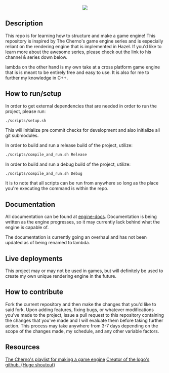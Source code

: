 <p align="center" style="text-align:center;">
  <img src="https://github.com/C3NZ/lambda/blob/master/lambda/assets/logos/first_logo.png">
</p>

## Description
This repo is for learning how to structure and make a game engine! This
repository is inspired by The Cherno's game engine series and is especially
reliant on the rendering engine that is implemented in Hazel. If you'd like
to learn more about the awesome series, please check out the link to his
channel & series down below.

lambda on the other hand is my own take at a cross platform game engine that is
is meant to be entirely free and easy to use. It is also for me to further my
knowledge in C++.

## How to run/setup
In order to get external dependencies that are needed in order to run the project,
please run:
```
./scripts/setup.sh
```
This will initialize pre commit checks for development and also initialize all
git submodules.

In order to build and run a release build of the project, utilize:
```bash
./scripts/compile_and_run.sh Release
```
In order to build and run a debug build of the project, utilize:
```bash
./scripts/compile_and_run.sh Debug
```

It is to note that all scripts can be run from anywhere so long as the place
you're executing the command is within the repo.

## Documentation
All documentation can be found at [engine-docs](https://engine-docs.cenz.io).
Documentation is being written as the engine progresses, so it may currently
lack behind what the engine is capable of.

The documentation is currently going an overhaul and has not been updated as of
being renamed to lambda.

## Live deployments
This project may or may not be used in games, but will definitely be used to create
my own unique rendering engine in the future.

## How to contribute
Fork the current repository and then make the changes that you'd like to said fork. Upon adding features, fixing bugs,
or whatever modifications you've made to the project, issue a pull request to this repository containing the changes that you've made
and I will evaluate them before taking further action. This process may take anywhere from 3-7 days depending on the scope of the changes made,
my schedule, and any other variable factors.

## Resources
[The Cherno's playlist for making a game engine](https://www.youtube.com/playlist?list=PLlrATfBNZ98dC-V-N3m0Go4deliWHPFwT)
[Creator of the logo's github. (Huge shoutout)](https://github.com/RinniSwift)
